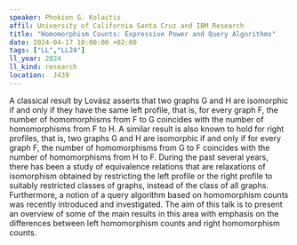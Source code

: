 ```yaml
---
speaker: Phokion G. Kolaitis
affil: University of California Santa Cruz and IBM Research
title: "Homomorphism Counts: Expressive Power and Query Algorithms"
date: 2024-04-17 10:00:00 +02:00
tags: ["LL","LL24"]
ll_year: 2024
ll_kind: research
location:  J439
---
```

A classical result by Lovász asserts that two graphs G and H are isomorphic if and only if they have the same left profile, that is, for every graph F, the number of homomorphisms from F to G coincides with the number of homomorphisms from F to H.
A similar result is also known to hold for right profiles, that is, two graphs G and H are isomorphic if and only if for every graph F, the number of homomorphisms from G to F coincides with the number of homomorphisms from H to F.
During the past several years, there has been a study of equivalence relations that are relaxations of isomorphism obtained by restricting the left profile or the right profile to suitably restricted classes of graphs, instead of the class of all graphs.
Furthermore, a notion of a query algorithm based on homomorphism counts was recently introduced and investigated.
The aim of this talk is to present an overview of some of the main results in this area with emphasis on the differences between left homomorphism counts and right homomorphism counts.